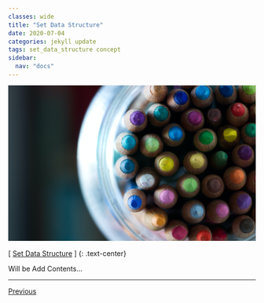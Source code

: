 ```yaml
---
classes: wide
title: "Set Data Structure"
date: 2020-07-04
categories: jekyll update
tags: set_data_structure concept
sidebar:
  nav: "docs"
---
```


![Image of Set Data Structure](/assets/images/set_data_structure.jpg "Set Data Structure")

[ [Set Data Structure](https://en.wikipedia.org/wiki/Set_(abstract_data_typ), "Wikipedia (Set Data Structure)") ]
{: .text-center}

Will be Add Contents...

---

<a href="https://changpulmu.github.io/jekyll/update/Dynamic-Array-post/" class="btn btn--inverse btn--large">Previous</a>
